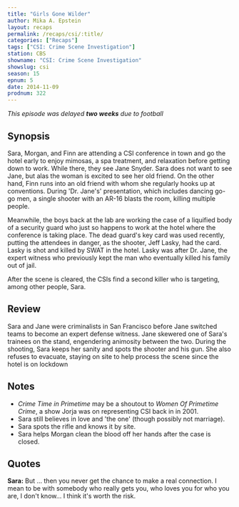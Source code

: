 ```yaml
---
title: "Girls Gone Wilder"
author: Mika A. Epstein
layout: recaps
permalink: /recaps/csi/:title/
categories: ["Recaps"]
tags: ["CSI: Crime Scene Investigation"]
station: CBS
showname: "CSI: Crime Scene Investigation"
showslug: csi
season: 15
epnum: 5
date: 2014-11-09
prodnum: 322
---
```


_This episode was delayed **two weeks** due to football_

## Synopsis

Sara, Morgan, and Finn are attending a CSI conference in town and go the hotel early to enjoy mimosas, a spa treatment, and relaxation before getting down to work. While there, they see Jane Snyder. Sara does not want to see Jane, but alas the woman is excited to see her old friend. On the other hand, Finn runs into an old friend with whom she regularly hooks up at conventions. During 'Dr. Jane's' presentation, which includes dancing go-go men, a single shooter with an AR-16 blasts the room, killing multiple people.

Meanwhile, the boys back at the lab are working the case of a liquified body of a security guard who just so happens to work at the hotel where the conference is taking place. The dead guard's key card was used recently, putting the attendees in danger, as the shooter, Jeff Lasky, had the card. Lasky is shot and killed by SWAT in the hotel. Lasky was after Dr. Jane, the expert witness who previously kept the man who eventually killed his family out of jail.

After the scene is cleared, the CSIs find a second killer who is targeting, among other people, Sara.

## Review

Sara and Jane were criminalists in San Francisco before Jane switched teams to become an expert defense witness. Jane skewered one of Sara's trainees on the stand, engendering animosity between the two. During the shooting, Sara keeps her sanity and spots the shooter and his gun. She also refuses to evacuate, staying on site to help process the scene since the hotel is on lockdown

## Notes

* _Crime Time in Primetime_ may be a shoutout to _Women Of Primetime Crime_, a show Jorja was on representing CSI back in in 2001.
* Sara still believes in love and 'the one' (though possibly not marriage).
* Sara spots the rifle and knows it by site.
* Sara helps Morgan clean the blood off her hands after the case is closed.

## Quotes

**Sara:** But ... then you never get the chance to make a real connection. I mean to be with somebody who really gets you, who loves you for who you are, I don't know... I think it's worth the risk.

